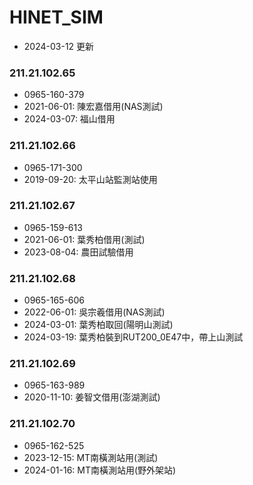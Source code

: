 # HINET_SIM
+ 2024-03-12 更新

### 211.21.102.65
+ 0965-160-379
+ 2021-06-01: 陳宏嘉借用(NAS測試)
+ 2024-03-07: 福山借用

### 211.21.102.66
+ 0965-171-300
+ 2019-09-20: 太平山站監測站使用

### 211.21.102.67
+ 0965-159-613
+ 2021-06-01: 葉秀柏借用(測試)
+ 2023-08-04: 農田試驗借用

### 211.21.102.68
+ 0965-165-606
+ 2022-06-01: 吳宗羲借用(NAS測試)
+ 2024-03-01: 葉秀柏取回(陽明山測試)
+ 2024-03-19: 葉秀柏裝到RUT200_0E47中，帶上山測試

### 211.21.102.69
+ 0965-163-989
+ 2020-11-10: 姜智文借用(澎湖測試)

### 211.21.102.70
+ 0965-162-525
+ 2023-12-15: MT南橫測站用(測試)
+ 2024-01-16: MT南橫測站用(野外架站)
